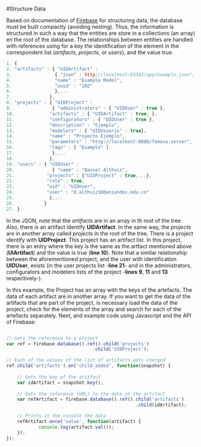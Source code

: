 #Structure Data

Based on documentation of [Firebase](https://firebase.google.com/docs/database/web/structure-data) for structuring data, the database must be built compactly (avoiding nesting). Thus, the information is structured in such a way that the entities are store in a collections (an array) en the root of the database. The relationships between entities are handled with references using for a key the identification of the element in the correspondent list (_artifacts_, _projects_, or _users_), and the value true.

```javascript
1. {
2. "artifacts" : { "UIDArtifact" :
3.                { "json" : http://localhost:63342/app/example.json",
4.                "name" : "Example Model", 
5.                "uuid" : "102" 
6.                },...
7.              },
8. "projects" : { "UIDProject" :
9.               { "administrators" : { "UIDUser" : true },                      
10.             "artifacts" : { "UIDArtifact" : true, }, 
11.             "configurators" : { "UIDUser" : true },             
12.             "description" : "Ejemplo", 
13.             "modelers" : { "UIDUsuario" : true},
14.             "name" : "Proyecto Ejemplo", 
15.             "parameters" : "http://localhost:8080/famosa.server", 
16.             "tags" : [ "Example" ] 
17.              },...
18.             },
19. "users" : { "UIDUser" : 
20.              { "name" : "Daniel Althviz", 
21.            "projects" : {"UIDProject" : true,...}, 
22.            "role" : true, 
23.            "uid" : "UIDUser",
24.            "user" : "d.althviz10@uniandes.edu.co" 
25.             },...
26.           }
27. }
```
In the JSON, note that the _artifacts_ are in an array in th root of the tree. Also, there is an artifact identify **UIDArtifact**. In the same way, the _projects_ are in another array called _projects_ in the root of the tree. There is a project identify with **UIDProject**. This project has an artifact list. In this project, there is an entry where the key is the same as the artfact mentioned above (**UIArtifact**) and the value is true (**line 10**). Note that a similar relationship between the aforementioned project, and the user with identification **UIDUser**, exists (in the user projects list -**line 21**- and  in the administrators, configurators and modelers lists of the project -**lines** **9**, **11** and **13** respectively-).

In this example, the Project has an array with the keys of the artefacts. The data of each artifact are in another array. If you want to get the data of the artifacts that are part of the project, is necessary load the data of the project, check for the elements of the array and search for each of the artefacts separately. Next, and example code using Javascript and the API of Firebase:

```javascript

// Gets the reference to a project
var ref = firebase.database().ref().child('projects')
                                .child('UIDProject');

// Each of the values of the list of artifacts gets charged
ref.child('artifacts').on('child_added', function(snapshot) {
 
    // Gets the key of the artifact
    var idArtifact = snapshot.key();
    
    // Gets the reference (URL) to the data of the artifact
    var refArtifact = firebase.database().ref().child('artifacts')
                                                .child(idArtifact); 

    // Prints in the console the data
    refArtifact.once('value', function(artifact) { 
            console.log(artifact.val()); 
    }); 
});

```
  

